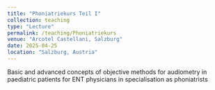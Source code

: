 ```yaml
---
title: "Phoniatriekurs Teil I"
collection: teaching
type: "Lecture"
permalink: /teaching/Phoniatriekurs
venue: "Arcotel Castellani, Salzburg"
date: 2025-04-25
location: "Salzburg, Austria"
---
```


Basic and advanced concepts of objective methods for audiometry in paediatric patients for ENT physicians in specialisation as phoniatrists

